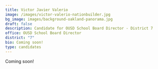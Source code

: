 ```yaml
---
title: Victor Javier Valerio
image: /images/victor-valerio-nationbuilder.jpg
bg_image: images/background-oakland-panorama.jpg
draft: false
description: Candidate for OUSD School Board Director - District 7
office: OUSD School Board Director
district: "7"
bio: Coming soon!
type: candidates
---
```

Coming soon!